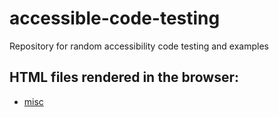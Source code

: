 # accessible-code-testing

Repository for random accessibility code testing and examples

## HTML files rendered in the browser:

- [misc](https://htmlpreview.github.io/?https://github.com/heatwest/accessible-code-testing/blob/main/misc.html)
